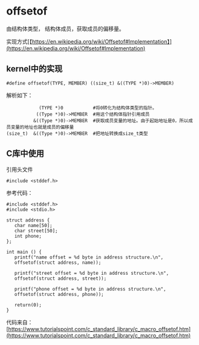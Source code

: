 offsetof
===================
由结构体类型， 结构体成员，获取成员的偏移量。

实现方式[【https://en.wikipedia.org/wiki/Offsetof#Implementation】](https://en.wikipedia.org/wiki/Offsetof#Implementation)

## kernel中的实现

```
#define offsetof(TYPE, MEMBER) ((size_t) &((TYPE *)0)->MEMBER)
```
解析如下：

```
            (TYPE *)0           #将0转化为结构体类型的指针。
           ((Type *)0)->MEMBER  #用这个结构体指针引用成员
          &((Type *)0)->MEMBER  #获取成员变量的地址。由于起始地址是0，所以成员变量的地址也就是成员的偏移量
(size_t)  &((Type *)0)->MEMBER  #把地址转换成size_t类型
```


## C库中使用

引用头文件
```
#include <stddef.h>
```
参考代码：
```
#include <stddef.h>
#include <stdio.h>

struct address {
   char name[50];
   char street[50];
   int phone;
};
   
int main () {
   printf("name offset = %d byte in address structure.\n",
   offsetof(struct address, name));

   printf("street offset = %d byte in address structure.\n",
   offsetof(struct address, street));

   printf("phone offset = %d byte in address structure.\n",
   offsetof(struct address, phone));

   return(0);
}
```
代码来自：[https://www.tutorialspoint.com/c_standard_library/c_macro_offsetof.htm](https://www.tutorialspoint.com/c_standard_library/c_macro_offsetof.htm)